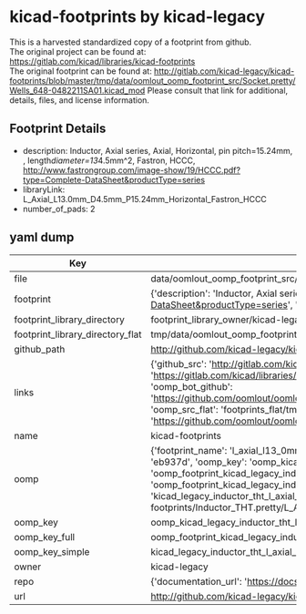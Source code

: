 # kicad-footprints by kicad-legacy  
This is a harvested standardized copy of a footprint from github.  
The original project can be found at:  
https://gitlab.com/kicad/libraries/kicad-footprints  
The original footprint can be found at:
http://gitlab.com/kicad-legacy/kicad-footprints/blob/master/tmp/data/oomlout_oomp_footprint_src/Socket.pretty/Wells_648-0482211SA01.kicad_mod
Please consult that link for additional, details, files, and license information.  
## Footprint Details
* description: Inductor, Axial series, Axial, Horizontal, pin pitch=15.24mm, , length*diameter=13*4.5mm^2, Fastron, HCCC, http://www.fastrongroup.com/image-show/19/HCCC.pdf?type=Complete-DataSheet&productType=series  
* libraryLink: L_Axial_L13.0mm_D4.5mm_P15.24mm_Horizontal_Fastron_HCCC  
* number_of_pads: 2  
## yaml dump  
| Key | Value |  
| --- | --- |  
| file | data/oomlout_oomp_footprint_src/kicad-footprints/Inductor_THT.pretty/L_Axial_L13.0mm_D4.5mm_P15.24mm_Horizontal_Fastron_HCCC.kicad_mod |  
| footprint | {'description': 'Inductor, Axial series, Axial, Horizontal, pin pitch=15.24mm, , length*diameter=13*4.5mm^2, Fastron, HCCC, http://www.fastrongroup.com/image-show/19/HCCC.pdf?type=Complete-DataSheet&productType=series', 'libraryLink': 'L_Axial_L13.0mm_D4.5mm_P15.24mm_Horizontal_Fastron_HCCC', 'number_of_pads': 2} |  
| footprint_library_directory | footprint_library_owner/kicad-legacy_kicad-footprints |  
| footprint_library_directory_flat | tmp/data/oomlout_oomp_footprint_src/footprints_flat/kicad_legacy_inductor_tht_l_axial_l13_0mm_d4_5mm_p15_24mm_horizontal_fastron_hccc/working |  
| github_path | http://github.com/kicad-legacy/kicad-footprints/blob/master/tmp/data/oomlout_oomp_footprint_src/Inductor_THT.pretty/L_Axial_L13.0mm_D4.5mm_P15.24mm_Horizontal_Fastron_HCCC.kicad_mod |  
| links | {'github_src': 'http://gitlab.com/kicad-legacy/kicad-footprints/blob/master/tmp/data/oomlout_oomp_footprint_src/Socket.pretty/Wells_648-0482211SA01.kicad_mod', 'github_src_repo': 'https://gitlab.com/kicad/libraries/kicad-footprints', 'oomp_bot': 'tmp/data/oomlout_oomp_footprint_src/footprints/kicad_legacy_inductor_tht_l_axial_l13_0mm_d4_5mm_p15_24mm_horizontal_fastron_hccc/working', 'oomp_bot_github': 'https://github.com/oomlout/oomlout_oomp_footprint_bot/tree/main/tmp/data/oomlout_oomp_footprint_src/footprints/kicad_legacy_inductor_tht_l_axial_l13_0mm_d4_5mm_p15_24mm_horizontal_fastron_hccc/working', 'oomp_src_flat': 'footprints_flat/tmp/data/oomlout_oomp_footprint_src/footprints_flat/kicad_legacy_inductor_tht_l_axial_l13_0mm_d4_5mm_p15_24mm_horizontal_fastron_hccc/working', 'oomp_src_flat_github': 'https://github.com/oomlout/oomlout_oomp_footprint_src/tree/main/tmp/data/oomlout_oomp_footprint_src/footprints_flat/kicad_legacy_inductor_tht_l_axial_l13_0mm_d4_5mm_p15_24mm_horizontal_fastron_hccc/working'} |  
| name | kicad-footprints |  
| oomp | {'footprint_name': 'l_axial_l13_0mm_d4_5mm_p15_24mm_horizontal_fastron_hccc', 'library_name': 'inductor_tht', 'md5': 'eb937d5e9209e000b6d97e88243a4a4d', 'md5_10': 'eb937d5e92', 'md5_5': 'eb937', 'md5_6': 'eb937d', 'oomp_key': 'oomp_kicad_legacy_inductor_tht_l_axial_l13_0mm_d4_5mm_p15_24mm_horizontal_fastron_hccc', 'oomp_key_extra': 'oomp_footprint_kicad_legacy_inductor_tht_l_axial_l13_0mm_d4_5mm_p15_24mm_horizontal_fastron_hccc', 'oomp_key_full': 'oomp_footprint_kicad_legacy_inductor_tht_l_axial_l13_0mm_d4_5mm_p15_24mm_horizontal_fastron_hccc_eb937d', 'oomp_key_simple': 'kicad_legacy_inductor_tht_l_axial_l13_0mm_d4_5mm_p15_24mm_horizontal_fastron_hccc', 'original_filename': 'data/oomlout_oomp_footprint_src/kicad-footprints/Inductor_THT.pretty/L_Axial_L13.0mm_D4.5mm_P15.24mm_Horizontal_Fastron_HCCC.kicad_mod', 'owner_name': 'kicad_legacy'} |  
| oomp_key | oomp_kicad_legacy_inductor_tht_l_axial_l13_0mm_d4_5mm_p15_24mm_horizontal_fastron_hccc |  
| oomp_key_full | oomp_footprint_kicad_legacy_inductor_tht_l_axial_l13_0mm_d4_5mm_p15_24mm_horizontal_fastron_hccc |  
| oomp_key_simple | kicad_legacy_inductor_tht_l_axial_l13_0mm_d4_5mm_p15_24mm_horizontal_fastron_hccc |  
| owner | kicad-legacy |  
| repo | {'documentation_url': 'https://docs.github.com/rest/repos/repos#get-a-repository', 'message': 'Not Found'} |  
| url | http://github.com/kicad-legacy/kicad-footprints |  

